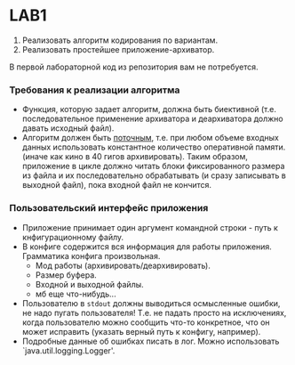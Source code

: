 # LAB1

1. Реализовать алгоритм кодирования по вариантам.
2. Реализовать простейшее приложение-архиватор.

В первой лабораторной код из репозитория вам не потребуется.


### Требования к реализации алгоритма

- Функция, которую задает алгоритм, должна быть биективной 
(т.е. последовательное применение архиватора и деархиватора должно давать исходный файл).
- Алгоритм должен быть 
[поточным](https://ru.wikipedia.org/wiki/%D0%9F%D0%BE%D1%82%D0%BE%D1%87%D0%BD%D1%8B%D0%B9_%D0%B0%D0%BB%D0%B3%D0%BE%D1%80%D0%B8%D1%82%D0%BC),
т.е. при любом объеме входных данных использовать константное количество оперативной памяти.
(иначе как кино в 40 гигов архивировать).
Таким образом, приложение в цикле должно читать блоки фиксированного размера из файла и 
их последовательно обрабатывать (и сразу записывать в выходной файл), 
пока входной файл не кончится.


### Пользовательский интерфейс приложения

- Приложение принимает один аргумент командной строки - путь к кнфигурационному файлу.
- В конфиге содержится вся информация для работы приложения. Грамматика конфига произвольная.
    - Мод работы (архивировать/деархивировать).
    - Размер буфера.
    - Входной и выходной файлы.
    - мб еще что-нибудь...
- Пользователю в `stdout` должны выводиться осмысленные ошибки, не надо пугать пользователя! 
  Т.е. не падать просто на исключениях, когда пользователю можно сообщить что-то конкретное, что он может исправить
  (указать верный путь к конфигу, например).
- Подробные данные об ошибках писать в лог. Можно использовать `java.util.logging.Logger'.
